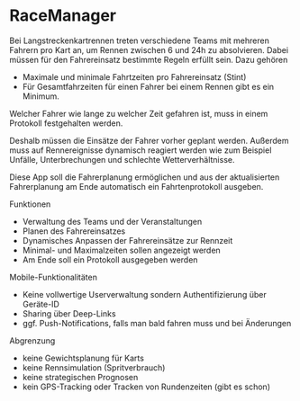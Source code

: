 # RaceManager

Bei Langstreckenkartrennen treten verschiedene Teams mit mehreren Fahrern pro Kart an, um Rennen zwischen 6 und 24h zu absolvieren. Dabei müssen für den Fahrereinsatz bestimmte Regeln erfüllt sein. Dazu gehören
- Maximale und minimale Fahrtzeiten pro Fahrereinsatz (Stint)
- Für Gesamtfahrzeiten für einen Fahrer bei einem Rennen gibt es ein Minimum.

Welcher Fahrer wie lange zu welcher Zeit gefahren ist, muss in einem Protokoll festgehalten werden.

Deshalb müssen die Einsätze der Fahrer vorher geplant werden. Außerdem muss auf Rennereignisse dynamisch reagiert werden wie zum Beispiel Unfälle, Unterbrechungen und schlechte Wetterverhältnisse.

Diese App soll die Fahrerplanung ermöglichen und aus der aktualisierten Fahrerplanung am Ende automatisch ein Fahrtenprotokoll ausgeben.

Funktionen

- Verwaltung des Teams und der Veranstaltungen
- Planen des Fahrereinsatzes
- Dynamisches Anpassen der Fahrereinsätze zur Rennzeit 
- Minimal- und Maximalzeiten sollen angezeigt werden
- Am Ende soll ein Protokoll ausgegeben werden

Mobile-Funktionalitäten

- Keine vollwertige Userverwaltung sondern Authentifizierung über Geräte-ID
- Sharing über Deep-Links
- ggf. Push-Notifications, falls man bald fahren muss und bei Änderungen

Abgrenzung

- keine Gewichtsplanung für Karts
- keine Rennsimulation (Spritverbrauch)
- keine strategischen Prognosen
- kein GPS-Tracking oder Tracken von Rundenzeiten (gibt es schon)
